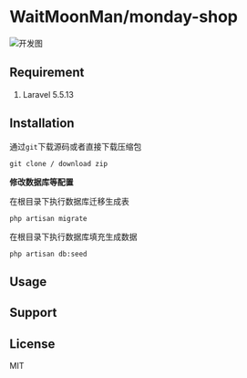 # WaitMoonMan/monday-shop

![开发图](http://or2pofbfh.bkt.clouddn.com/monday-shopmvc.png)

## Requirement
1. Laravel 5.5.13

## Installation
通过`git`下载源码或者直接下载压缩包
```shell
git clone / download zip
```
**修改数据库等配置**

在根目录下执行数据库迁移生成表
```shell
php artisan migrate
```
在根目录下执行数据库填充生成数据
```shell
php artisan db:seed

```

## Usage


## Support

## License
MIT